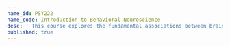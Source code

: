 ```yaml
---
name_id: PSY222
name_code: Introduction to Behavioral Neuroscience
desc: ' This course explores the fundamental associations between brain structures and the modulation of behavior at the cellular and systems levels. Students learn about how brain cells use biochemical signals (i.e., neurotransmitters, hormones) to communicate with each other to ultimately regulate higher level functions such as sensory functions (vision, taste, touch, smell, and hearing), learning, memory, hunger, eating, sex, sleep, language, and emotions, among others. Students also learn about how certain disruptions of neuronal communication are associated to abnormal behaviors such as drug addiction and psychiatric disorders.'
published: true
---
```

